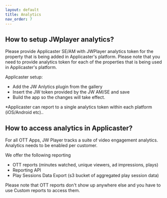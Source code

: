 ```yaml
---
layout: default
title: Analytics
nav_order: 7
---
```



## How to setup JWplayer analytics?
Please provide Applicaster SE/AM with JWPlayer analytics token for the property that is being added in Applicaster's platform. Please note that you need to provide analytics token for each of the properties that is being used in Applicaster's platform.

Applicaster setup:
- Add the JW Anlytics plugin from the gallery
- Insert the JW token provided by the JW AM/SE and save
- Build the app so the changes will take effect.

*Applicaster can report to a single analytics token within each platform (iOS/Android etc).. 

## How to access analytics in Applicaster? 
For all OTT Apps, JW Player tracks a suite of video engagement analytics. Analytics needs to be enabled per customer.

We offer the following reporting
-  OTT reports (minutes watched, unique viewers, ad impressions, plays)
- Reporting API
- Play Sessions Data Export (s3 bucket of aggregated play session data)

Please note that OTT reports don't show up anywhere else and you have to use Custom reports to access them.

